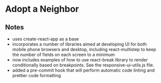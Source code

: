 # Adopt a Neighbor

## Notes

- uses create-react-app as a base
- incorporates a number of libraries aimed at developing UI for both mobile phone browsers and desktop, including react-multistep to keep the number of fields on each screen to a minimum
- now includes examples of how to use react-break library to render conditionally based on breakpoints. See the responsive-ui-utils.js file.
- added a pre-commit hook that will perform automatic code linting and prettier code formatting
